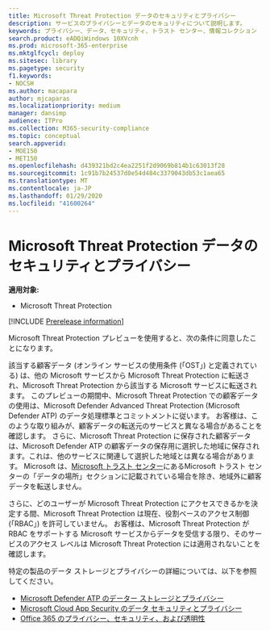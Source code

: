 ```yaml
---
title: Microsoft Threat Protection データのセキュリティとプライバシー
description: サービスのプライバシーとデータのセキュリティについて説明します。
keywords: プライバシー、データ、セキュリティ、トラスト センター、情報コレクション
search.product: eADQiWindows 10XVcnh
ms.prod: microsoft-365-enterprise
ms.mktglfcycl: deploy
ms.sitesec: library
ms.pagetype: security
f1.keywords:
- NOCSH
ms.author: macapara
author: mjcaparas
ms.localizationpriority: medium
manager: dansimp
audience: ITPro
ms.collection: M365-security-compliance
ms.topic: conceptual
search.appverid:
- MOE150
- MET150
ms.openlocfilehash: d439321bd2c4ea2251f2d9069b814b1c63013f28
ms.sourcegitcommit: 1c91b7b24537d0e54d484c3379043db53c1aea65
ms.translationtype: MT
ms.contentlocale: ja-JP
ms.lasthandoff: 01/29/2020
ms.locfileid: "41600264"
---
```

# <a name="microsoft-threat-protection-data-security-and-privacy"></a>Microsoft Threat Protection データのセキュリティとプライバシー

**適用対象:**
- Microsoft Threat Protection

[!INCLUDE [Prerelease information](../includes/prerelease.md)]

Microsoft Threat Protection プレビューを使用すると、次の条件に同意したことになります。

該当する顧客データ (オンライン サービスの使用条件 (「OST」) と定義されている) は、他の Microsoft サービスから Microsoft Threat Protection に転送され、Microsoft Threat Protection から該当する Microsoft サービスに転送されます。 このプレビューの期間中、Microsoft Threat Protection での顧客データの使用は、Microsoft Defender Advanced Threat Protection (Microsoft Defender ATP) のデータ処理標準とコミットメントに従います。 お客様は、このような取り組みが、顧客データの転送元のサービスと異なる場合があることを確認します。 さらに、Microsoft Threat Protection に保存された顧客データは、Microsoft Defender ATP の顧客データの保存用に選択した地域に保存されます。これは、他のサービスに関連して選択した地域とは異なる場合があります。 Microsoft は、[Microsoft トラスト センター](https://www.microsoft.com/trust-center)にあるMicrosoft トラスト センターの「データの場所」セクションに記載されている場合を除き、地域外に顧客データを転送しません。

さらに、どのユーザーが Microsoft Threat Protection にアクセスできるかを決定する間、Microsoft Threat Protection は現在、役割ベースのアクセス制御 (「RBAC」) を許可していません。 お客様は、Microsoft Threat Protection が RBAC をサポートする Microsoft サービスからデータを受信する限り、そのサービスのアクセス レベルは Microsoft Threat Protection には適用されないことを確認します。


特定の製品のデータ ストレージとプライバシーの詳細については、以下を参照してください。
- [Microsoft Defender ATP のデーター ストレージとプライバシー](https://docs.microsoft.com/windows/security/threat-protection/microsoft-defender-atp/data-storage-privacy)
- [Microsoft Cloud App Security のデータ セキュリティとプライバシー](https://docs.microsoft.com/cloud-app-security/cas-compliance-trust)
- [Office 365 のプライバシー、セキュリティ、および透明性](https://docs.microsoft.com/office365/servicedescriptions/office-365-platform-service-description/privacy-security-and-transparency#advanced-threat-protection)